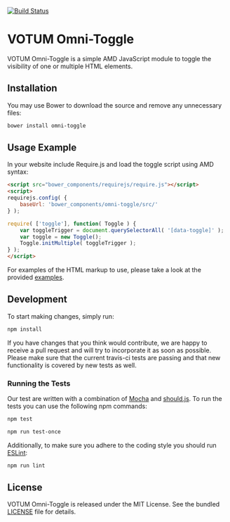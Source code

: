 [![Build Status](https://travis-ci.org/votum/omni-toggle.svg?branch=master)](https://travis-ci.org/votum/omni-toggle)

# VOTUM Omni-Toggle

VOTUM Omni-Toggle is a simple AMD JavaScript module to toggle the visibility of one or multiple HTML elements.

## Installation

You may use Bower to download the source and remove any unnecessary files:

```bash
bower install omni-toggle
```

## Usage Example

In your website include Require.js and load the toggle script using AMD syntax:

```html
<script src="bower_components/requirejs/require.js"></script>
<script>
requirejs.config( {
    baseUrl: 'bower_components/omni-toggle/src/'
} );

require( ['toggle'], function( Toggle ) {
    var toggleTrigger = document.querySelectorAll( '[data-toggle]' );
    var toggle = new Toggle();
    Toggle.initMultiple( toggleTrigger );
} );
</script>
```

For examples of the HTML markup to use, please take a look at the provided [examples](docs/example.htm).

## Development

To start making changes, simply run:

```bash
npm install
```

If you have changes that you think would contribute, we are happy to receive a pull request and will try to incorporate it as soon as possible. Please make sure that the current travis-ci tests are passing and that new functionality is covered by new tests as well.

### Running the Tests

Our test are written with a combination of [Mocha](https://mochajs.org/) and [should.js](https://github.com/shouldjs/should.js). To run the tests you can use the following npm commands:

```bash
npm test
```

```bash
npm run test-once
```

Additionally, to make sure you adhere to the coding style you should run
[ESLint](http://eslint.org/):

```bash
npm run lint
```

## License

VOTUM Omni-Toggle is released under the MIT License. See the bundled [LICENSE](LICENSE) file for details.
